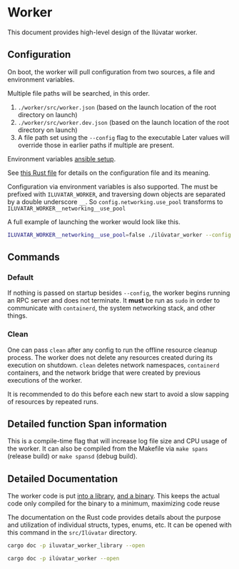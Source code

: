 # Worker

This document provides high-level design of the Ilúvatar worker.

## Configuration

On boot, the worker will pull configuration from two sources, a file and environment variables.

Multiple file paths will be searched, in this order.

1. `./worker/src/worker.json` (based on the launch location of the root directory on launch)
1. `./worker/src/worker.dev.json` (based on the launch location of the root directory on launch)
1. A file path set using the `--config` flag to the executable
Later values will override those in earlier paths if multiple are present.

Environment variables [ansible setup](../ansible/worker.yml).

See [this Rust file](../ilúvatar_worker_library/src/worker_api/worker_config.rs) for details on the configuration file and its meaning.

Configuration via environment variables is also supported.
The must be prefixed with `ILUVATAR_WORKER`, and traversing down objects are separated by a double underscore `__`.
So `config.networking.use_pool` transforms to `ILUVATAR_WORKER__networking__use_pool`

A full example of launching the worker would look like this.

```bash
ILUVATAR_WORKER__networking__use_pool=false ./ilúvatar_worker --config /my/config/path.json
```

## Commands

### Default

If nothing is passed on startup besides `--config`, the worker begins running an RPC server and does not terminate.
It **must** be run as `sudo` in order to communicate with `containerd`, the system networking stack, and other things.

### Clean

One can pass `clean` after any config to run the offline resource cleanup process.
The worker does not delete any resources created during its execution on shutdown.
`clean` deletes network namespaces, `containerd` containers, and the network bridge that were created by previous executions of the worker.

It is recommended to do this before each new start to avoid a slow sapping of resources by repeated runs.

## Detailed function Span information

This is a compile-time flag that will increase log file size and CPU usage of the worker.
It can also be compiled from the Makefile via `make spans` (release build) or `make spansd` (debug build).

## Detailed Documentation

The worker code is put [into a library](../ilúvatar_worker_library/), [and a binary](../ilúvatar_worker/).
This keeps the actual code only compiled for the binary to a minimum, maximizing code reuse

The documentation on the Rust code provides details about the purpose and utilization of individual structs, types, enums, etc.
It can be opened with this command in the `src/Ilúvatar` directory.

```bash
cargo doc -p iluvatar_worker_library --open
```

```bash
cargo doc -p ilúvatar_worker --open
```
